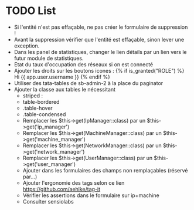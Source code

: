 TODO List
=========
* Si l'entité n'est pas effaçable, ne pas créer le formulaire de suppression !
* Avant la suppression vérifier que l'entité est effaçable, sinon lever une exception.
* Dans les panel de statistiques, changer le lien détails par un lien vers le futur module de statistiques.
* Etat du taux d'occupation des réseaux si on est connecté
* Ajouter les droits sur les boutons icones : {% if is_granted("ROLE") %} Hi {{ app.user.username }} {% endif %}
* Utiliser des tata-tables de sb-admin-2 à la place du paginator
* Ajouter la classe aux tables le nécessitant  
    *  striped : <table class="table table-striped">
    *  table-bordered
    *  .table-hover
    *  .table-condensed
* Remplacer les $this->get(IpManager::class) par un $this->get('ip_manager')
* Remplacer les $this->get(MachineManager::class) par un $this->get('machine_manager')
* Remplacer les $this->get(NetworkManager::class) par un $this->get('network_manager')
* Remplacer les $this->get(UserManager::class) par un $this->get('user_manager')
* Ajouter dans les formulaires des champs non remplaçables (réservé par...)
* Ajouter l'ergonomie des tags selon ce lien https://github.com/aehlke/tag-it
* Vérifier les assertions dans le formulaire sur ip+machine
* Consulter sensiolabs
